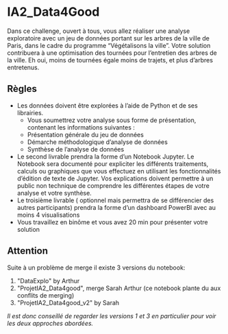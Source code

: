 # IA2_Data4Good

Dans ce challenge, ouvert à tous, vous allez réaliser une analyse exploratoire avec un jeu de données portant sur les arbres de la ville de Paris, dans le cadre du programme “Végétalisons la ville”.
Votre solution contribuera à une optimisation des tournées pour l’entretien des arbres de la ville. Eh oui, moins de tournées égale moins de trajets, et plus d’arbres entretenus.

## Règles

* Les données doivent être explorées à l’aide de Python et de ses librairies.
  * Vous soumettrez votre analyse sous forme de présentation, contenant les informations suivantes :
  * Présentation générale du jeu de données
  * Démarche méthodologique d’analyse de données
  * Synthèse de l’analyse de données
* Le second livrable prendra la forme d’un Notebook Jupyter. Le Notebook sera documenté pour expliciter les différents traitements, calculs ou graphiques que vous effectuez en utilisant les fonctionnalités d’édition de texte de Jupyter. Vos explications doivent permettre à un public non technique de comprendre les différentes étapes de votre analyse et votre synthèse.
* Le troisième livrable ( optionnel mais permettra de se différencier des autres participants) prendra la forme d’un dashboard PowerBI avec au moins 4 visualisations
* Vous travaillez en binôme et vous avez 20 min pour présenter votre solution

## Attention
Suite à un problème de merge il existe 3 versions du notebook:
1) "DataExplo" by Arthur
2) "ProjetIA2_Data4good", merge Sarah Arthur (ce notebook plante du aux conflits de merging)
3) "ProjetIA2_Data4good_v2" by Sarah

*Il est donc conseillé de regarder les versions 1 et 3 en particulier pour voir les deux approches abordées.*
